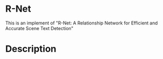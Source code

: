 # R-Net
This is an implement of "R-Net: A Relationship Network for Efficient and Accurate Scene Text Detection"

# Description
